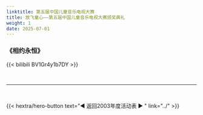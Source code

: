 ```yaml
---
linktitle: 第五届中国儿童音乐电视大赛
title: 放飞童心——第五届中国儿童音乐电视大赛颁奖典礼
weight: 1
date: 2025-07-01
---
```


### 《相约永恒》

{{< bilibili BV1Gr4y1b7DY >}}

<br>
<hr>
<br>

{{< hextra/hero-button text="◀ 返回2003年度活动表 ▶ " link="../" >}}
